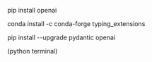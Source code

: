 pip install openai

conda install -c conda-forge typing_extensions

pip install --upgrade pydantic openai


(python terminal)
